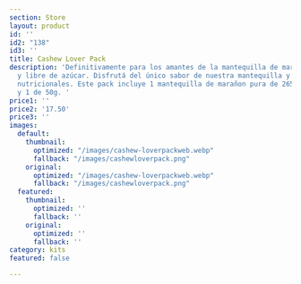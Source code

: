 ```yaml
---
section: Store
layout: product
id: ''
id2: "138"
id3: ''
title: Cashew Lover Pack
description: 'Definitivamente para los amantes de la mantequilla de marañón 100% pura
  y libre de azúcar. Disfrutá del único sabor de nuestra mantequilla y se sus beneficios
  nutricionales. Este pack incluye 1 mantequilla de marañon pura de 265g, 1 de 100g
  y 1 de 50g. '
price1: ''
price2: '17.50'
price3: ''
images:
  default:
    thumbnail:
      optimized: "/images/cashew-loverpackweb.webp"
      fallback: "/images/cashewloverpack.png"
    original:
      optimized: "/images/cashew-loverpackweb.webp"
      fallback: "/images/cashewloverpack.png"
  featured:
    thumbnail:
      optimized: ''
      fallback: ''
    original:
      optimized: ''
      fallback: ''
category: kits
featured: false

---
```

